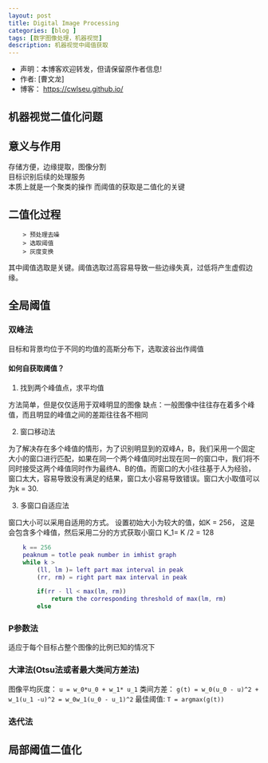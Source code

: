 ```yaml
---
layout: post
title: Digital Image Processing
categories: [blog ]
tags: [数字图像处理，机器视觉]
description: 机器视觉中阈值获取
---
```


- 声明：本博客欢迎转发，但请保留原作者信息!
- 作者: [曹文龙]
- 博客： <https://cwlseu.github.io/>

## 机器视觉二值化问题

## 意义与作用

存储方便，边缘提取，图像分割  
目标识别后续的处理服务  
本质上就是一个聚类的操作
而阈值的获取是二值化的关键

## 二值化过程

		> 预处理去噪
		> 选取阈值
		> 灰度变换

其中阈值选取是关键。阈值选取过高容易导致一些边缘失真，过低将产生虚假边缘。

## 全局阈值

### 双峰法

目标和背景均位于不同的均值的高斯分布下，选取波谷出作阈值

#### 如何自获取阈值？

1. 找到两个峰值点，求平均值

方法简单，但是仅仅适用于双峰明显的图像
缺点：一般图像中往往存在着多个峰值，而且明显的峰值之间的差距往往各不相同

2. 窗口移动法

为了解决存在多个峰值的情形，为了识别明显到的双峰A，B，我们采用一个固定大小的窗口进行匹配，如果在同一个两个峰值同时出现在同一的窗口中，我们将不同时接受这两个峰值同时作为最终A、B的值。而窗口的大小往往基于人为经验，窗口太大，容易导致没有满足的结果，窗口太小容易导致错误。窗口大小取值可以为k = 30.

3. 多窗口自适应法

窗口大小可以采用自适用的方式。
设置初始大小为较大的值，如K = 256， 这是会包含多个峰值，然后采用二分的方式获取小窗口
K_1= K /2 = 128

```matlab
	k == 256
	peaknum = totle peak number in imhist graph 
	while k > 
		(ll, lm )= left part max interval in peak
		(rr, rm) = right part max interval in peak

		if(rr - ll < max(lm, rm))
			return the corresponding threshold of max(lm, rm) 
		else

```

### P参数法

适应于每个目标占整个图像的比例已知的情况下

### 大津法(Otsu法或者最大类间方差法)

图像平均灰度：  `u = w_0*u_0 + w_1* u_1`
类间方差：      `g(t) = w_0(u_0 - u)^2 + w_1(u_1 -u)^2 = w_0w_1(u_0 - u_1)^2`
最佳阈值:       `T = argmax(g(t))`

### 迭代法

## 局部阈值二值化